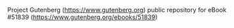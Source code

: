 Project Gutenberg (https://www.gutenberg.org) public repository for
eBook #51839 (https://www.gutenberg.org/ebooks/51839)
